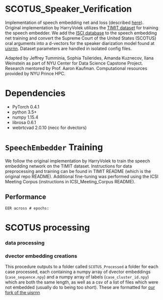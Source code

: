 # SCOTUS_Speaker_Verification


Implementation of speech embedding net and loss (described [here](https://arxiv.org/pdf/1710.10467.pdf)). Original implementation by HarryVolek utilizes the [TIMIT dataset](https://github.com/philipperemy/timit) for training the speech embedder. We add the [ISCI database]() to the speech embedding net training and convert the Supreme Court of the United States (SCOTUS) oral arguments into a d-vectors for the speaker diarization model found at [uisrnn](https://github.com/google/uis-rnn). Dataset parameters are handled in isolated config files.   

Adapted by Jeffrey Tumminia, Sophia Tsilerides, Amanda Kuznecov, Ilana Weinstein as part of NYU Center for Data Science Capstone Project. Research mentored by Prof. Aaron Kaufman. Computational resources provided by NYU Prince HPC.  


# Dependencies

* PyTorch 0.4.1
* python 3.5+
* numpy 1.15.4
* librosa 0.6.1
* webrtcvad 2.0.10 (necc for dvectors)


# `SpeechEmbedder` Training

We follow the original implementation by HarryVolek to train the speech embedding network on the TIMIT dataset. Instructions for data preprocessing and training can be found in TIMIT README (which is the original repo README). Additional fine-tuning was performed using the ICSI Meeting Corpus (instructions in ICSI_Meeting_Corpus README).  

## Performance 

```
EER across # epochs:
```


# SCOTUS processing


### data processing


### dvector embedding creations




This procedure outputs to a folder called `SCOTUS_Processed` a folder for each case processed, each containing a numpy array of dvector embeddings (`case_sequence.npy`) and a numpy array of labels (`case_cluster_id.npy`) which are both the same length, as well as a csv of a list of files which were not embedded (usually do to being too short). These are formatted for [our fork of the uisrnn](https://github.com/JeffT13/uis-rnn) 
